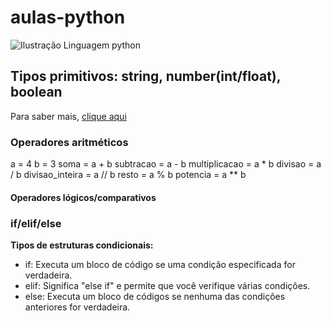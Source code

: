# aulas-python 

![Ilustração Linguagem python](https://beecrowd.com/wp-content/uploads/2024/04/2022-07-19-Melhores-cursos-de-Python.jpg)

## Tipos primitivos: string, number(int/float), boolean
Para saber mais, <a href="https://pythonacademy.com.br/blog/tipos-de-variaveis-no-python">clique aqui</a>

### Operadores aritméticos
a = 4
b = 3
soma = a + b 
subtracao = a - b 
multiplicacao = a * b 
divisao = a / b 
divisao_inteira = a // b 
resto = a % b 
potencia = a ** b 

#### Operadores lógicos/comparativos

### if/elif/else


**Tipos de estruturas condicionais:**

- if: Executa um bloco de código se uma condição especificada for verdadeira.
- elif: Significa "else if" e permite que você verifique várias condições.
- else: Executa um bloco de códigos se nenhuma das condições anteriores for verdadeira.

```py










```

